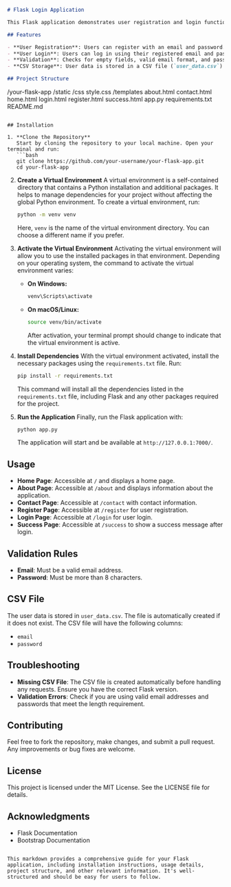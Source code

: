 ```markdown
# Flask Login Application

This Flask application demonstrates user registration and login functionality with basic validation. It uses a CSV file to store user data and provides a simple web interface styled with Bootstrap.

## Features

- **User Registration**: Users can register with an email and password.
- **User Login**: Users can log in using their registered email and password.
- **Validation**: Checks for empty fields, valid email format, and password length.
- **CSV Storage**: User data is stored in a CSV file (`user_data.csv`).

## Project Structure
```

/your-flask-app
/static
/css
style.css
/templates
about.html
contact.html
home.html
login.html
register.html
success.html
app.py
requirements.txt
README.md

````

## Installation

1. **Clone the Repository**
   Start by cloning the repository to your local machine. Open your terminal and run:
   ```bash
   git clone https://github.com/your-username/your-flask-app.git
   cd your-flask-app
````

2. **Create a Virtual Environment**
   A virtual environment is a self-contained directory that contains a Python installation and additional packages. It helps to manage dependencies for your project without affecting the global Python environment.
   To create a virtual environment, run:

   ```bash
   python -m venv venv
   ```

   Here, `venv` is the name of the virtual environment directory. You can choose a different name if you prefer.

3. **Activate the Virtual Environment**
   Activating the virtual environment will allow you to use the installed packages in that environment. Depending on your operating system, the command to activate the virtual environment varies:

   - **On Windows:**
     ```bash
     venv\Scripts\activate
     ```
   - **On macOS/Linux:**
     ```bash
     source venv/bin/activate
     ```
     After activation, your terminal prompt should change to indicate that the virtual environment is active.

4. **Install Dependencies**
   With the virtual environment activated, install the necessary packages using the `requirements.txt` file. Run:

   ```bash
   pip install -r requirements.txt
   ```

   This command will install all the dependencies listed in the `requirements.txt` file, including Flask and any other packages required for the project.

5. **Run the Application**
   Finally, run the Flask application with:
   ```bash
   python app.py
   ```
   The application will start and be available at `http://127.0.0.1:7000/`.

## Usage

- **Home Page**: Accessible at `/` and displays a home page.
- **About Page**: Accessible at `/about` and displays information about the application.
- **Contact Page**: Accessible at `/contact` with contact information.
- **Register Page**: Accessible at `/register` for user registration.
- **Login Page**: Accessible at `/login` for user login.
- **Success Page**: Accessible at `/success` to show a success message after login.

## Validation Rules

- **Email**: Must be a valid email address.
- **Password**: Must be more than 8 characters.

## CSV File

The user data is stored in `user_data.csv`. The file is automatically created if it does not exist. The CSV file will have the following columns:

- `email`
- `password`

## Troubleshooting

- **Missing CSV File**: The CSV file is created automatically before handling any requests. Ensure you have the correct Flask version.
- **Validation Errors**: Check if you are using valid email addresses and passwords that meet the length requirement.

## Contributing

Feel free to fork the repository, make changes, and submit a pull request. Any improvements or bug fixes are welcome.

## License

This project is licensed under the MIT License. See the LICENSE file for details.

## Acknowledgments

- Flask Documentation
- Bootstrap Documentation

```

This markdown provides a comprehensive guide for your Flask application, including installation instructions, usage details, project structure, and other relevant information. It's well-structured and should be easy for users to follow.
```
